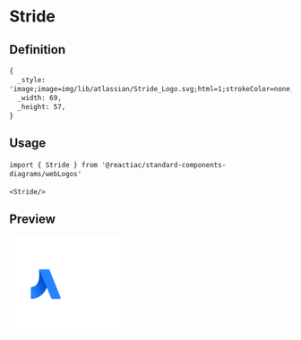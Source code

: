 # Stride

## Definition

```
{
  _style: 'image;image=img/lib/atlassian/Stride_Logo.svg;html=1;strokeColor=none;',
  _width: 69,
  _height: 57,
}
```

## Usage

```
import { Stride } from '@reactiac/standard-components-diagrams/webLogos'

<Stride/>
```

## Preview

<img src="./stride.png" width="200"/>
